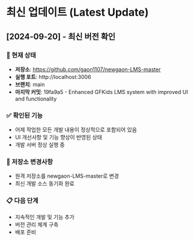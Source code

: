 # 최신 업데이트 (Latest Update)

## [2024-09-20] - 최신 버전 확인

### 📍 현재 상태
- **저장소**: https://github.com/gaon1107/newgaon-LMS-master
- **실행 포트**: http://localhost:3006
- **브랜치**: main
- **마지막 커밋**: 19fa9a5 - Enhanced GFKids LMS system with improved UI and functionality

### ✅ 확인된 기능
- 어제 작업한 모든 개발 내용이 정상적으로 포함되어 있음
- UI 개선사항 및 기능 향상이 반영된 상태
- 개발 서버 정상 실행 중

### 🔄 저장소 변경사항
- 원격 저장소를 newgaon-LMS-master로 변경
- 최신 개발 소스 동기화 완료

### 📋 다음 단계
- 지속적인 개발 및 기능 추가
- 버전 관리 체계 구축
- 배포 준비